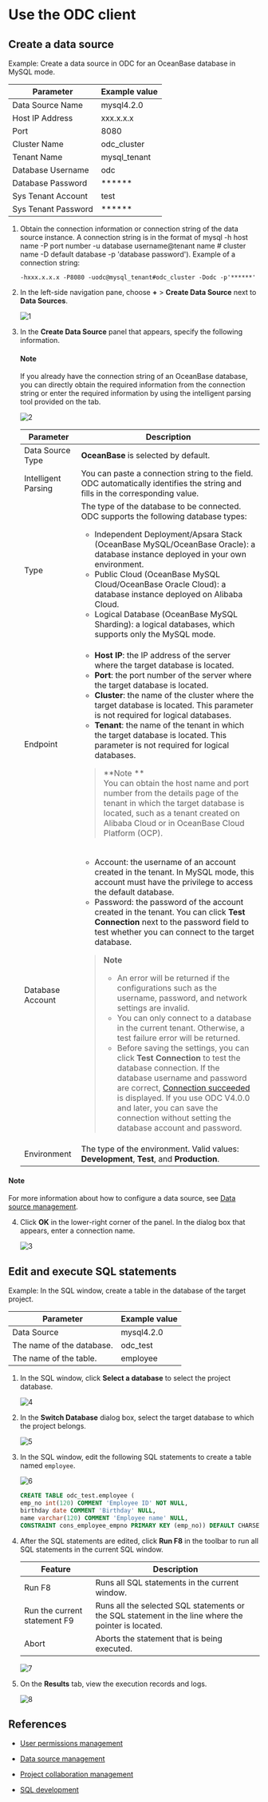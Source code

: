 # Use the ODC client

## Create a data source

Example: Create a data source in ODC for an OceanBase database in MySQL mode.

| Parameter | Example value |
| -------- | -------- |
| Data Source Name | mysql4.2.0 |
| Host IP Address | xxx.x.x.x |
| Port | 8080 |
| Cluster Name | odc_cluster |
| Tenant Name | mysql_tenant |
| Database Username | odc |
| Database Password | ****** |
| Sys Tenant Account | test |
| Sys Tenant Password | ****** |


1. Obtain the connection information or connection string of the data source instance. A connection string is in the format of mysql -h host name -P port number -u database username@tenant name # cluster name -D default database -p 'database password'). Example of a connection string:

   ```shell
   -hxxx.x.x.x -P8080 -uodc@mysql_tenant#odc_cluster -Dodc -p'******'
   ```

2. In the left-side navigation pane, choose **+** > **Create Data Source** next to **Data Sources**.

   ![1](https://obbusiness-private.oss-cn-shanghai.aliyuncs.com/doc/img/odc/420/quickstart/clientodc/using/1-EN.png)

3. In the **Create Data Source** panel that appears, specify the following information.

   <main id="notice" type='explain'>
      <h4>Note</h4>
      <p>If you already have the connection string of an OceanBase database, you can directly obtain the required information from the connection string or enter the required information by using the intelligent parsing tool provided on the tab. </p>
   </main>

   ![2](https://obbusiness-private.oss-cn-shanghai.aliyuncs.com/doc/img/odc/420/quickstart/clientodc/using/2-EN.png)

   | Parameter | Description |
   |-------------|--------------|
   | Data Source Type | **OceanBase** is selected by default.  |
   | Intelligent Parsing | You can paste a connection string to the field. ODC automatically identifies the string and fills in the corresponding value.  |
   | Type | The type of the database to be connected. ODC supports the following database types:<ul><li>Independent Deployment/Apsara Stack (OceanBase MySQL/OceanBase Oracle): a database instance deployed in your own environment. </li><li>Public Cloud (OceanBase MySQL Cloud/OceanBase Oracle Cloud): a database instance deployed on Alibaba Cloud. </li><li>Logical Database (OceanBase MySQL Sharding): a logical databases, which supports only the MySQL mode. </li></ul> |
   | Endpoint | <ul><li> **Host IP**: the IP address of the server where the target database is located. </li><li> **Port**: the port number of the server where the target database is located. </li><li> **Cluster**: the name of the cluster where the target database is located. This parameter is not required for logical databases. </li><li> **Tenant**: the name of the tenant in which the target database is located. This parameter is not required for logical databases. </li></ul><blockquote> **Note **<br>You can obtain the host name and port number from the details page of the tenant in which the target database is located, such as a tenant created on Alibaba Cloud or in OceanBase Cloud Platform (OCP). </blockquote> |
   | Database Account | <ul><li> Account: the username of an account created in the tenant. In MySQL mode, this account must have the privilege to access the default database. </li><li> Password: the password of the account created in the tenant. You can click **Test Connection** next to the password field to test whether you can connect to the target database. </li></ul> <blockquote>  **Note** <ul><li> An error will be returned if the configurations such as the username, password, and network settings are invalid. </li><li> You can only connect to a database in the current tenant. Otherwise, a test failure error will be returned. </li><li>Before saving the settings, you can click <strong>Test Connection</strong> to test the database connection. If the database username and password are correct, <a href="">Connection succeeded</a> is displayed. If you use ODC V4.0.0 and later, you can save the connection without setting the database account and password. </li></ul></blockquote> |
   | Environment | The type of the environment. Valid values: **Development**, **Test**, and **Production**.  |

<main id="notice" type='explain'>
      <h4>Note</h4>
      <p>For more information about how to configure a data source, see <a href="../../500.connection-management/1.create-a-personal-connection.md">Data source management</a>.</p>
   </main>

4. Click **OK** in the lower-right corner of the panel. In the dialog box that appears, enter a connection name.

   ![3](https://obbusiness-private.oss-cn-shanghai.aliyuncs.com/doc/img/odc/420/quickstart/clientodc/using/3-EN.png)

## Edit and execute SQL statements

Example: In the SQL window, create a table in the database of the target project.

| Parameter | Example value |
| ------ | ------ |
| Data Source | mysql4.2.0 |
| The name of the database. | odc_test |
| The name of the table. | employee |

1. In the SQL window, click **Select a database** to select the project database.

   ![4](https://obbusiness-private.oss-cn-shanghai.aliyuncs.com/doc/img/odc/420/quickstart/clientodc/using/4-EN.png)

2. In the **Switch Database** dialog box, select the target database to which the project belongs.

   ![5](https://obbusiness-private.oss-cn-shanghai.aliyuncs.com/doc/img/odc/420/quickstart/webodc/using%20odc/17-EN.png)

3. In the SQL window, edit the following SQL statements to create a table named `employee`.

   ![6](https://obbusiness-private.oss-cn-shanghai.aliyuncs.com/doc/img/odc/420/quickstart/webodc/using%20odc/18-EN.png)

   ```sql
   CREATE TABLE odc_test.employee (
   emp_no int(120) COMMENT 'Employee ID' NOT NULL,
   birthday date COMMENT 'Birthday' NULL,
   name varchar(120) COMMENT 'Employee name' NULL,
   CONSTRAINT cons_employee_empno PRIMARY KEY (emp_no)) DEFAULT CHARSET = utf8mb4 COLLATE = utf8mb4_general_ci;
   ```

4. After the SQL statements are edited, click **Run F8** in the toolbar to run all SQL statements in the current SQL window.

   | Feature | Description |
   |--------|------------------|
   | Run F8 | Runs all SQL statements in the current window.  |
   | Run the current statement F9 | Runs all the selected SQL statements or the SQL statement in the line where the pointer is located.  |
   | Abort | Aborts the statement that is being executed.  |

   ![7](https://obbusiness-private.oss-cn-shanghai.aliyuncs.com/doc/img/odc/420/quickstart/webodc/using%20odc/19-EN.png)

6. On the **Results** tab, view the execution records and logs.

   ![8](https://obbusiness-private.oss-cn-shanghai.aliyuncs.com/doc/img/odc/420/quickstart/webodc/using%20odc/20-EN.png)

## References

- [User permissions management](../../1000.user-permission-and-management/1.odc-users-and-roles.md)

- [Data source management](../../500.connection-management/1.create-a-personal-connection.md)

- [Project collaboration management](../../1100.database-change-management/1.project-collaborative-management.md)

- [SQL development](../../700.sql-development/1.sql-editing-and-execution.md)